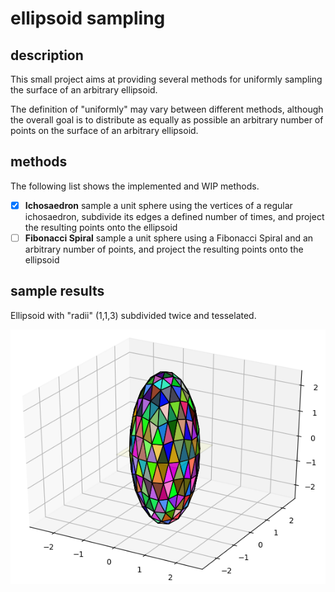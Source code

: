 # ellipsoid sampling

## description

This small project aims at providing several methods for uniformly sampling the surface of an arbitrary ellipsoid.

The definition of "uniformly" may vary between different methods, although the overall goal is to distribute
as equally as possible an arbitrary number of points on the surface of an arbitrary ellipsoid.

## methods

The following list shows the implemented and WIP methods.

- [x] **Ichosaedron** sample a unit sphere using the vertices of a regular ichosaedron, subdivide its edges a defined number of times, and project the resulting points onto the ellipsoid
- [ ] **Fibonacci Spiral** sample a unit sphere using a Fibonacci Spiral and an arbitrary number of points, and project the resulting points onto the ellipsoid

## sample results
Ellipsoid with "radii" (1,1,3) subdivided twice and tesselated.

![Go to image.][logo]

[logo]: https://github.com/javigallostra/ellipsoid_sampling/blob/master/sample_res_ich.png "Ichosaedron sampling and tesellation"
